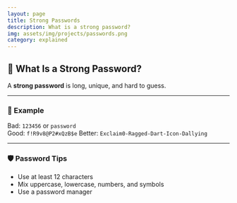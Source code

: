 ```yaml
---
layout: page
title: Strong Passwords
description: What is a strong password?
img: assets/img/projects/passwords.png
category: explained
---
```


## 🔑 What Is a Strong Password?

A **strong password** is long, unique, and hard to guess.

---

### 🧪 Example

Bad: `123456` or `password`  
Good: `f!R9v8@P2#xQzB$e`
Better: `Exclaim0-Ragged-Dart-Icon-Dallying`

---

### 🛡️ Password Tips

- Use at least 12 characters
- Mix uppercase, lowercase, numbers, and symbols
- Use a password manager
